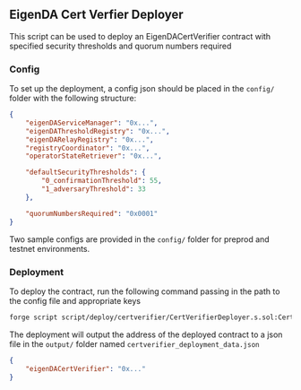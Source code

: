 ## EigenDA Cert Verfier Deployer

This script can be used to deploy an EigenDACertVerifier contract with specified security thresholds and quorum numbers required

### Config

To set up the deployment, a config json should be placed in the `config/` folder with the following structure:

```json
{
    "eigenDAServiceManager": "0x...",
    "eigenDAThresholdRegistry": "0x...",
    "eigenDARelayRegistry": "0x...",
    "registryCoordinator": "0x...",
    "operatorStateRetriever": "0x...",

    "defaultSecurityThresholds": {
        "0_confirmationThreshold": 55,
        "1_adversaryThreshold": 33
    },

    "quorumNumbersRequired": "0x0001"
}
```

Two sample configs are provided in the `config/` folder for preprod and testnet environments.

### Deployment

To deploy the contract, run the following command passing in the path to the config file and appropriate keys

```bash
forge script script/deploy/certverifier/CertVerifierDeployer.s.sol:CertVerifierDeployer --sig "run(string)" <config.json> --rpc-url $RPC --private-key $PRIVATE_KEY -vvvv --etherscan-api-key $ETHERSCAN_API_KEY --verify --broadcast
```

The deployment will output the address of the deployed contract to a json file in the `output/` folder named `certverifier_deployment_data.json`

```json
{
    "eigenDACertVerifier": "0x..."
}
```
